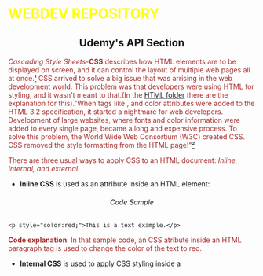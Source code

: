# WEBDEV REPOSITORY

<h2 align="center">Udemy's API Section</h2>

*Cascading Style Sheets*-**CSS** describes how HTML elements are to be displayed on screen, and it can control the layout of multiple web pages all at once.<a href="#biblio">¹</a> CSS arrived to solve a big issue that was arrising in the web development world. This problem was that developers were using HTML for styling, and it wasn't meant to that.(In the [HTML folder](https://github.com/ItaloSSilva19/webdev/tree/master/HTML) there are the explanation for this)."When tags like <font>, and color attributes were added to the HTML 3.2 specification, it started a nightmare for web developers. Development of large websites, where fonts and color information were added to every single page, became a long and expensive process. To solve this problem, the World Wide Web Consortium (W3C) created CSS. CSS removed the style formatting from the HTML page!"<a href="#biblio">²</a>
  
There are three usual ways to apply CSS to an HTML document: *Inline, Internal, and external*. 

*  **Inline CSS** is used as an attribute inside an HTML element:

<h6 align="center">Code Sample</h6>

```
<p style="color:red;">This is a text example.</p>
```

**Code explanation**: In that sample code, an CSS atribute inside an HTML paragraph tag is used to change the color of the text to red.

*  **Internal CSS** is used to apply CSS styling inside a <style> element:
  
  <h6 align="center">Code Sample</h6>

  ```
<!DOCTYPE html>
<html>
  <head>
    <style>
    body {background-color: red;}
    h1   {color: yellow;}
    p    {color: brown;}
    </style>
  </head>
  <body>
    <h1>This Internal CSS will be aplied here</h1>
    <p>Also here.</p>
  </body>
</html>
  ```

**Code explanation**: In that sample code, an CSS element <style> is defined inside the head tags<head> of an HTML document. Inside of it, CSS is applied to change the colors of any h1 to yellow, and any p tags to brown. Also, it changes the background color to yellow. 

*  **External CSS** is used in a CSS file. This file is inserted inside an HTML document as a link element.

<h6 align="center">Code Sample</h6>

```
<html>
  <head>
    <link rel="stylesheet" href="thisIsExternalCSS.css">
    (...)
```

**Code explanation**: Here, an CSS file named thisIsExternalCSS.css is inserted inside an HTML file. This way this CSS can be aplied to multiple pages with just that line.

---

<h3 align="center"><a name="biblio">Bibliography</a>:</h3>

¹ Introduction of CSS. Available at: https://www.w3schools.com/css/css_intro.asp. Accessed on: 03 sep. 2020.
² CSS introduction: CSS solved a big problem. Available at: https://www.w3schools.com/css/css_intro.asp. Accessed on: 03 sep. 2020.
³  
⁴ 
⁵ 
⁶ 
⁷  
⁸   

